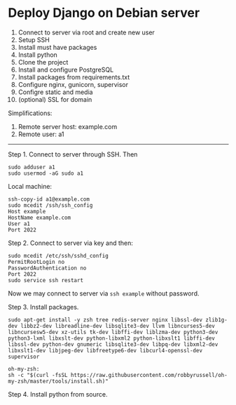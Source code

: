 # Deploy Django on Debian server

1. Connect to server via root and create new user
2. Setup SSH
3. Install must have packages
4. Install python
5. Clone the project
6. Install and configure PostgreSQL
7. Install packages from requirements.txt
8. Configure nginx, gunicorn, supervisor
9. Configre static and media
10. (optional) SSL for domain

Simplifications:
1. Remote server host: example.com
2. Remote user: a1

-----
Step 1. Connect to server through SSH. Then
```
sudo adduser a1
sudo usermod -aG sudo a1
```

Local machine:
```
ssh-copy-id a1@example.com
sudo mcedit /ssh/ssh_config
Host example
HostName example.com
User a1
Port 2022
```

Step 2. Connect to server via key and then:
```
sudo mcedit /etc/ssh/sshd_config
PermitRootLogin no
PasswordAuthentication no
Port 2022
sudo service ssh restart
```
Now we may connect to server via `ssh example` without password.

Step 3. Install packages.
```
sudo apt-get install -y zsh tree redis-server nginx libssl-dev zlib1g-dev libbz2-dev libreadline-dev libsqlite3-dev llvm libncurses5-dev libncursesw5-dev xz-utils tk-dev libffi-dev liblzma-dev python3-dev python3-lxml libxslt-dev python-libxml2 python-libxslt1 libffi-dev libssl-dev python-dev gnumeric libsqlite3-dev libpq-dev libxml2-dev libxslt1-dev libjpeg-dev libfreetype6-dev libcurl4-openssl-dev supervisor
```
```
oh-my-zsh:
sh -c "$(curl -fsSL https://raw.githubusercontent.com/robbyrussell/oh-my-zsh/master/tools/install.sh)"
```
Step 4. Install python from source.
